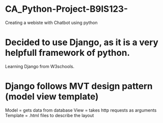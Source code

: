 # CA_Python-Project-B9IS123-
Creating a webiste with Chatbot using python
# Decided to use Django, as it is a very helpfull framework of python. 
Learning Django from W3schools.
# Django follows MVT design pattern (model view template)
Model = gets data from database
View = takes http requests as arguments
Template = .html files to describe the layout
